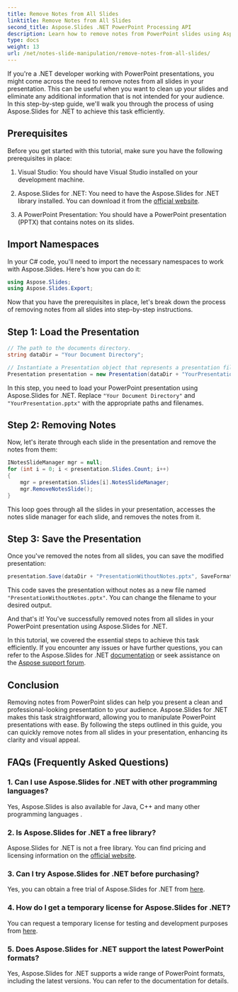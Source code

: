 ```yaml
---
title: Remove Notes from All Slides
linktitle: Remove Notes from All Slides
second_title: Aspose.Slides .NET PowerPoint Processing API
description: Learn how to remove notes from PowerPoint slides using Aspose.Slides for .NET. Make your presentations cleaner and more professional.
type: docs
weight: 13
url: /net/notes-slide-manipulation/remove-notes-from-all-slides/
---
```


If you're a .NET developer working with PowerPoint presentations, you might come across the need to remove notes from all slides in your presentation. This can be useful when you want to clean up your slides and eliminate any additional information that is not intended for your audience. In this step-by-step guide, we'll walk you through the process of using Aspose.Slides for .NET to achieve this task efficiently.

## Prerequisites

Before you get started with this tutorial, make sure you have the following prerequisites in place:

1. Visual Studio: You should have Visual Studio installed on your development machine.

2. Aspose.Slides for .NET: You need to have the Aspose.Slides for .NET library installed. You can download it from the [official website](https://releases.aspose.com/slides/net/).

3. A PowerPoint Presentation: You should have a PowerPoint presentation (PPTX) that contains notes on its slides.

## Import Namespaces

In your C# code, you'll need to import the necessary namespaces to work with Aspose.Slides. Here's how you can do it:

```csharp
using Aspose.Slides;
using Aspose.Slides.Export;
```

Now that you have the prerequisites in place, let's break down the process of removing notes from all slides into step-by-step instructions.

## Step 1: Load the Presentation

```csharp
// The path to the documents directory.
string dataDir = "Your Document Directory";

// Instantiate a Presentation object that represents a presentation file
Presentation presentation = new Presentation(dataDir + "YourPresentation.pptx");
```

In this step, you need to load your PowerPoint presentation using Aspose.Slides for .NET. Replace `"Your Document Directory"` and `"YourPresentation.pptx"` with the appropriate paths and filenames.

## Step 2: Removing Notes

Now, let's iterate through each slide in the presentation and remove the notes from them:

```csharp
INotesSlideManager mgr = null;
for (int i = 0; i < presentation.Slides.Count; i++)
{
    mgr = presentation.Slides[i].NotesSlideManager;
    mgr.RemoveNotesSlide();
}
```

This loop goes through all the slides in your presentation, accesses the notes slide manager for each slide, and removes the notes from it.

## Step 3: Save the Presentation

Once you've removed the notes from all slides, you can save the modified presentation:

```csharp
presentation.Save(dataDir + "PresentationWithoutNotes.pptx", SaveFormat.Pptx);
```

This code saves the presentation without notes as a new file named `"PresentationWithoutNotes.pptx"`. You can change the filename to your desired output.

And that's it! You've successfully removed notes from all slides in your PowerPoint presentation using Aspose.Slides for .NET.

In this tutorial, we covered the essential steps to achieve this task efficiently. If you encounter any issues or have further questions, you can refer to the Aspose.Slides for .NET [documentation](https://reference.aspose.com/slides/net/) or seek assistance on the [Aspose support forum](https://forum.aspose.com/).

## Conclusion

Removing notes from PowerPoint slides can help you present a clean and professional-looking presentation to your audience. Aspose.Slides for .NET makes this task straightforward, allowing you to manipulate PowerPoint presentations with ease. By following the steps outlined in this guide, you can quickly remove notes from all slides in your presentation, enhancing its clarity and visual appeal.

## FAQs (Frequently Asked Questions)

### 1. Can I use Aspose.Slides for .NET with other programming languages?

Yes, Aspose.Slides is also available for Java, C++ and many other programming languages .

### 2. Is Aspose.Slides for .NET a free library?

Aspose.Slides for .NET is not a free library. You can find pricing and licensing information on the [official website](https://purchase.aspose.com/buy).

### 3. Can I try Aspose.Slides for .NET before purchasing?

Yes, you can obtain a free trial of Aspose.Slides for .NET from [here](https://releases.aspose.com/).

### 4. How do I get a temporary license for Aspose.Slides for .NET?

You can request a temporary license for testing and development purposes from [here](https://purchase.aspose.com/temporary-license/).

### 5. Does Aspose.Slides for .NET support the latest PowerPoint formats?

Yes, Aspose.Slides for .NET supports a wide range of PowerPoint formats, including the latest versions. You can refer to the documentation for details.